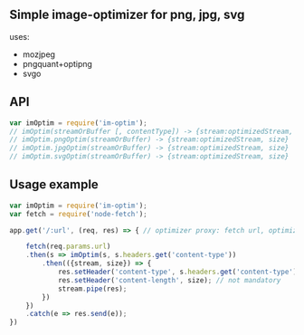 ## Simple image-optimizer for png, jpg, svg

uses:
 - mozjpeg
 - pngquant+optipng
 - svgo

## API

```js
var imOptim = require('im-optim');
// imOptim(streamOrBuffer [, contentType]) -> {stream:optimizedStream, size}
// imOptim.pngOptim(streamOrBuffer) -> {stream:optimizedStream, size}
// imOptim.jpgOptim(streamOrBuffer) -> {stream:optimizedStream, size}
// imOptim.svgOptim(streamOrBuffer) -> {stream:optimizedStream, size}

```

## Usage example

```js
var imOptim = require('im-optim');
var fetch = require('node-fetch');

app.get('/:url', (req, res) => { // optimizer proxy: fetch url, optimize and send back

	fetch(req.params.url)
	.then(s => imOptim(s, s.headers.get('content-type'))
		.then(({stream, size}) => {
			res.setHeader('content-type', s.headers.get('content-type'));
			res.setHeader('content-length', size); // not mandatory
			stream.pipe(res);
		})
	})
	.catch(e => res.send(e));
})

```